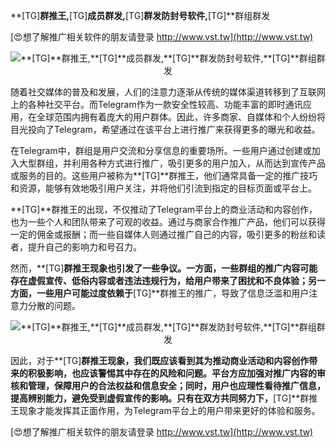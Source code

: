 **[TG]**群推王,**[TG]**成员群发,**[TG]**群发防封号软件,**[TG]**群组群发

[😍想了解推广相关软件的朋友请登录 http://www.vst.tw](http://www.vst.tw)

 <center><img src="https://vst.tw/MP4/tuiguang/png/8.png" alt="**[TG]**群推王,**[TG]**成员群发,**[TG]**群发防封号软件,**[TG]**群组群发"></center>

随着社交媒体的普及和发展，人们的注意力逐渐从传统的媒体渠道转移到了互联网上的各种社交平台。而Telegram作为一款安全性较高、功能丰富的即时通讯应用，在全球范围内拥有着庞大的用户群体。因此，许多商家、自媒体和个人纷纷将目光投向了Telegram，希望通过在该平台上进行推广来获得更多的曝光和收益。

在Telegram中，群组是用户交流和分享信息的重要场所。一些用户通过创建或加入大型群组，并利用各种方式进行推广，吸引更多的用户加入，从而达到宣传产品或服务的目的。这些用户被称为**[TG]**群推王，他们通常具备一定的推广技巧和资源，能够有效地吸引用户关注，并将他们引流到指定的目标页面或平台上。

**[TG]**群推王的出现，不仅推动了Telegram平台上的商业活动和内容创作，也为一些个人和团队带来了可观的收益。通过与商家合作推广产品，他们可以获得一定的佣金或报酬；而一些自媒体人则通过推广自己的内容，吸引更多的粉丝和读者，提升自己的影响力和号召力。

然而，**[TG]**群推王现象也引发了一些争议。一方面，一些群组的推广内容可能存在虚假宣传、低俗内容或者违法违规行为，给用户带来了困扰和不良体验；另一方面，一些用户可能过度依赖于**[TG]**群推王的推广，导致了信息泛滥和用户注意力分散的问题。

 <center><img src="https://vst.tw/MP4/tuiguang/png/3.png" alt="**[TG]**群推王,**[TG]**成员群发,**[TG]**群发防封号软件,**[TG]**群组群发"></center>

因此，对于**[TG]**群推王现象，我们既应该看到其为推动商业活动和内容创作带来的积极影响，也应该警惕其中存在的风险和问题。平台方应加强对推广内容的审核和管理，保障用户的合法权益和信息安全；同时，用户也应理性看待推广信息，提高辨别能力，避免受到虚假宣传的影响。只有在双方共同努力下，**[TG]**群推王现象才能发挥其正面作用，为Telegram平台上的用户带来更好的体验和服务。

[😍想了解推广相关软件的朋友请登录 http://www.vst.tw](http://www.vst.tw)



